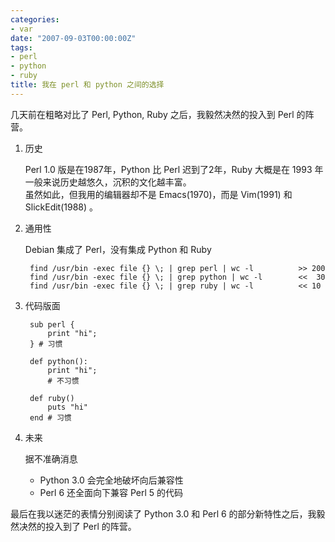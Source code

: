 ```yaml
---
categories:
- var
date: "2007-09-03T00:00:00Z"
tags:
- perl
- python
- ruby
title: 我在 perl 和 python 之间的选择
---
```


几天前在粗略对比了 Perl, Python, Ruby 之后，我毅然决然的投入到 Perl 的阵营。
 
1. 历史

    Perl 1.0 版是在1987年，Python 比 Perl 迟到了2年，Ruby 大概是在 1993 年一般来说历史越悠久，沉积的文化越丰富。\
    虽然如此，但我用的编辑器却不是 Emacs(1970)，而是 Vim(1991) 和 SlickEdit(1988) 。
 
2. 通用性

    Debian 集成了 Perl，没有集成 Python 和 Ruby

        find /usr/bin -exec file {} \; | grep perl | wc -l          >> 200 
        find /usr/bin -exec file {} \; | grep python | wc -l        <<  30
        find /usr/bin -exec file {} \; | grep ruby | wc -l          << 10
 
3. 代码版面

        sub perl {
            print "hi";
        } # 习惯
        
        def python():
            print "hi";
            # 不习惯
        
        def ruby()
            puts "hi"
        end # 习惯
 
4. 未来

    据不准确消息

    * Python 3.0 会完全地破坏向后兼容性
    * Perl 6 还全面向下兼容 Perl 5 的代码
 
最后在我以迷茫的表情分别阅读了 Python 3.0 和 Perl 6 的部分新特性之后，我毅然决然的投入到了 Perl 的阵营。</div>
